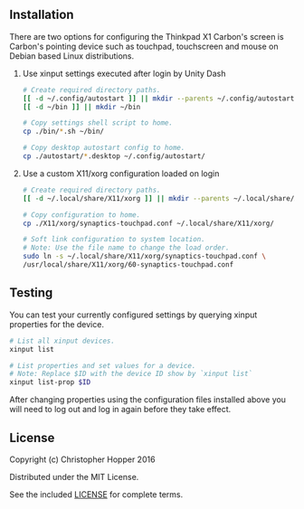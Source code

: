 Installation
------------

There are two options for configuring the Thinkpad X1 Carbon's screen is
Carbon's pointing device such as touchpad, touchscreen and mouse on Debian based
Linux distributions.

1. Use xinput settings executed after login by Unity Dash
    

    ```sh
    # Create required directory paths.
    [[ -d ~/.config/autostart ]] || mkdir --parents ~/.config/autostart
    [[ -d ~/bin ]] || mkdir ~/bin

    # Copy settings shell script to home.
    cp ./bin/*.sh ~/bin/

    # Copy desktop autostart config to home.
    cp ./autostart/*.desktop ~/.config/autostart/
    ```

2. Use a custom X11/xorg configuration loaded on login

    ```sh
    # Create required directory paths.
    [[ -d ~/.local/share/X11/xorg ]] || mkdir --parents ~/.local/share/X11/xorg

    # Copy configuration to home.
    cp ./X11/xorg/synaptics-touchpad.conf ~/.local/share/X11/xorg/

    # Soft link configuration to system location.
    # Note: Use the file name to change the load order.
    sudo ln -s ~/.local/share/X11/xorg/synaptics-touchpad.conf \
	/usr/local/share/X11/xorg/60-synaptics-touchpad.conf
    ```

Testing
-------

You can test your currently configured settings by querying xinput properties
for the device.

```sh
# List all xinput devices.
xinput list

# List properties and set values for a device.
# Note: Replace $ID with the device ID show by `xinput list`
xinput list-prop $ID
```

After changing properties using the configuration files installed above you will
need to log out and log in again before they take effect.

License
-------

Copyright (c) Christopher Hopper 2016

Distributed under the MIT License. 

See the included [LICENSE](LICENSE) for complete terms.

